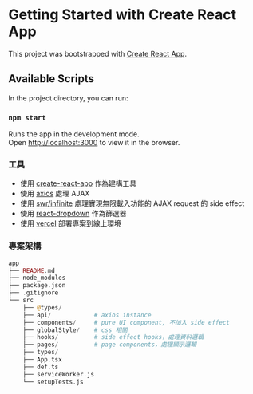# Getting Started with Create React App

This project was bootstrapped with [Create React App](https://github.com/facebook/create-react-app).

## Available Scripts

In the project directory, you can run:

### `npm start`

Runs the app in the development mode.\
Open [http://localhost:3000](http://localhost:3000) to view it in the browser.

### 工具

- 使用 [create-react-app](https://create-react-app.dev/) 作為建構工具
- 使用 [axios](https://axios-http.com/) 處理 AJAX
- 使用 [swr/infinite](https://swr.vercel.app/zh-CN/docs/pagination#useswrinfinite) 處理實現無限載入功能的 AJAX request 的 side effect
- 使用 [react-dropdown](https://www.npmjs.com/package/react-dropdown) 作為篩選器
- 使用 [vercel](https://vercel.com/) 部署專案到線上環境

### 專案架構

```php
app
├── README.md
├── node_modules
├── package.json
├── .gitignore
└── src
    ├── @types/
    ├── api/            # axios instance
    ├── components/     # pure UI component, 不加入 side effect
    ├── globalStyle/    # css 相關
    ├── hooks/          # side effect hooks，處理資料邏輯
    ├── pages/          # page components，處理顯示邏輯
    ├── types/
    ├── App.tsx
    ├── def.ts
    ├── serviceWorker.js
    └── setupTests.js
```
